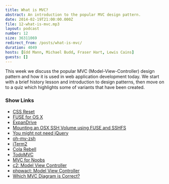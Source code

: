 ```yaml
---
title: What is MVC?
abstract: An introduction to the popular MVC design pattern.
date: 2014-02-19T21:00:00.000Z
file: 12-what-is-mvc.mp3
layout: podcast
number: 12
size: 36311069
redirect_from: /posts/what-is-mvc/
duration: 4049
hosts: [Edd Mann, Michael Budd, Fraser Hart, Lewis Cains]
guests: []
---
```


This week we discuss the popular MVC (Model-View-Controller) design pattern and how it is used in web application development today.
We start with a brief history lesson and introduction to design patterns, then move on to a quiz which highlights some of variants that have been created.

### Show Links

- [CSS Reset](http://www.cssreset.com/)
- [FUSE for OS X](http://osxfuse.github.io/)
- [ExpanDrive](http://www.expandrive.com/)
- [Mounting an OSX SSH Volume using FUSE and SSHFS](http://eddmann.com/posts/mounting-an-osx-ssh-volume-using-fuse-and-sshfs/)
- [You might not need jQuery](http://youmightnotneedjquery.com/)
- [oh-my-zsh](https://github.com/robbyrussell/oh-my-zsh)
- [iTerm2](http://www.iterm2.com/)
- [Cola Rebell](http://www.colarebell.co.uk/)
- [TodoMVC](http://todomvc.com/)
- [MVC for Noobs](http://code.tutsplus.com/tutorials/mvc-for-noobs--net-10488)
- [c2: Model View Controller](http://c2.com/cgi/wiki?ModelViewController)
- [phpwact: Model View Controller](http://www.phpwact.org/pattern/model_view_controller)
- [Which MVC Diagram is Correct?](http://stackoverflow.com/questions/5966905/which-mvc-diagram-is-correct-web-app)
